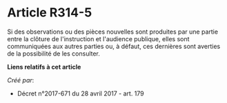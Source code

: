 # Article R314-5

Si des observations ou des pièces nouvelles sont produites par une partie entre la clôture de l'instruction et l'audience
publique, elles sont communiquées aux autres parties ou, à défaut, ces dernières sont averties de la possibilité de les
consulter.

**Liens relatifs à cet article**

_Créé par_:

  - Décret n°2017-671 du 28 avril 2017 - art. 179
